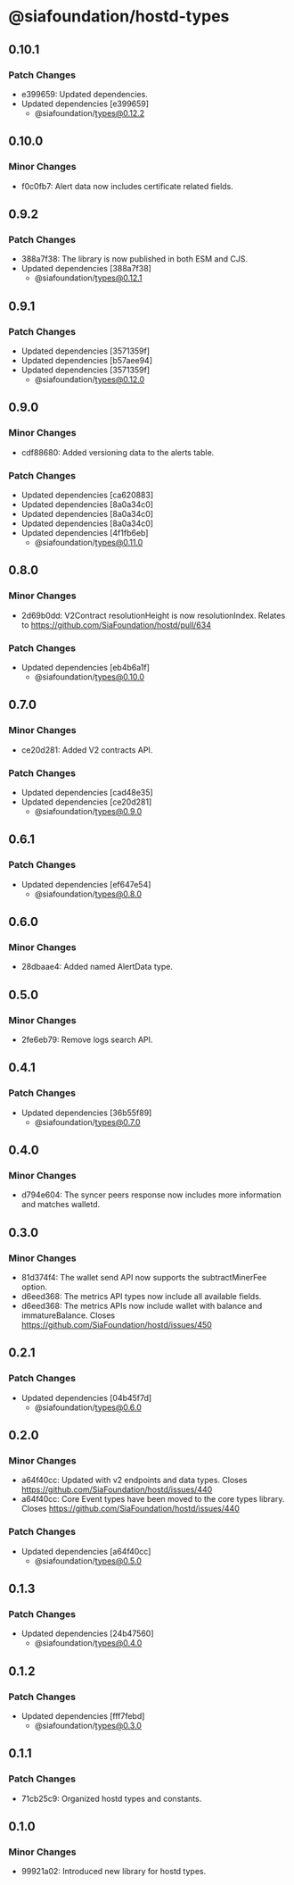 # @siafoundation/hostd-types

## 0.10.1

### Patch Changes

- e399659: Updated dependencies.
- Updated dependencies [e399659]
  - @siafoundation/types@0.12.2

## 0.10.0

### Minor Changes

- f0c0fb7: Alert data now includes certificate related fields.

## 0.9.2

### Patch Changes

- 388a7f38: The library is now published in both ESM and CJS.
- Updated dependencies [388a7f38]
  - @siafoundation/types@0.12.1

## 0.9.1

### Patch Changes

- Updated dependencies [3571359f]
- Updated dependencies [b57aee94]
- Updated dependencies [3571359f]
  - @siafoundation/types@0.12.0

## 0.9.0

### Minor Changes

- cdf88680: Added versioning data to the alerts table.

### Patch Changes

- Updated dependencies [ca620883]
- Updated dependencies [8a0a34c0]
- Updated dependencies [8a0a34c0]
- Updated dependencies [8a0a34c0]
- Updated dependencies [4f1fb6eb]
  - @siafoundation/types@0.11.0

## 0.8.0

### Minor Changes

- 2d69b0dd: V2Contract resolutionHeight is now resolutionIndex. Relates to https://github.com/SiaFoundation/hostd/pull/634

### Patch Changes

- Updated dependencies [eb4b6a1f]
  - @siafoundation/types@0.10.0

## 0.7.0

### Minor Changes

- ce20d281: Added V2 contracts API.

### Patch Changes

- Updated dependencies [cad48e35]
- Updated dependencies [ce20d281]
  - @siafoundation/types@0.9.0

## 0.6.1

### Patch Changes

- Updated dependencies [ef647e54]
  - @siafoundation/types@0.8.0

## 0.6.0

### Minor Changes

- 28dbaae4: Added named AlertData type.

## 0.5.0

### Minor Changes

- 2fe6eb79: Remove logs search API.

## 0.4.1

### Patch Changes

- Updated dependencies [36b55f89]
  - @siafoundation/types@0.7.0

## 0.4.0

### Minor Changes

- d794e604: The syncer peers response now includes more information and matches walletd.

## 0.3.0

### Minor Changes

- 81d374f4: The wallet send API now supports the subtractMinerFee option.
- d6eed368: The metrics API types now include all available fields.
- d6eed368: The metrics APIs now include wallet with balance and immatureBalance. Closes https://github.com/SiaFoundation/hostd/issues/450

## 0.2.1

### Patch Changes

- Updated dependencies [04b45f7d]
  - @siafoundation/types@0.6.0

## 0.2.0

### Minor Changes

- a64f40cc: Updated with v2 endpoints and data types. Closes https://github.com/SiaFoundation/hostd/issues/440
- a64f40cc: Core Event types have been moved to the core types library. Closes https://github.com/SiaFoundation/hostd/issues/440

### Patch Changes

- Updated dependencies [a64f40cc]
  - @siafoundation/types@0.5.0

## 0.1.3

### Patch Changes

- Updated dependencies [24b47560]
  - @siafoundation/types@0.4.0

## 0.1.2

### Patch Changes

- Updated dependencies [fff7febd]
  - @siafoundation/types@0.3.0

## 0.1.1

### Patch Changes

- 71cb25c9: Organized hostd types and constants.

## 0.1.0

### Minor Changes

- 99921a02: Introduced new library for hostd types.
